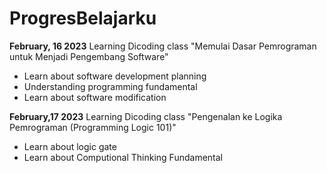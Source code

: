 # ProgresBelajarku

**February, 16 2023**
Learning Dicoding class "Memulai Dasar Pemrograman untuk Menjadi Pengembang Software"
  * Learn about software development planning
  * Understanding programming fundamental
  * Learn about software modification 
 
**February,17 2023**
Learning Dicoding class "Pengenalan ke Logika Pemrograman (Programming Logic 101)"
 * Learn about logic gate
 * Learn about Computional Thinking Fundamental
